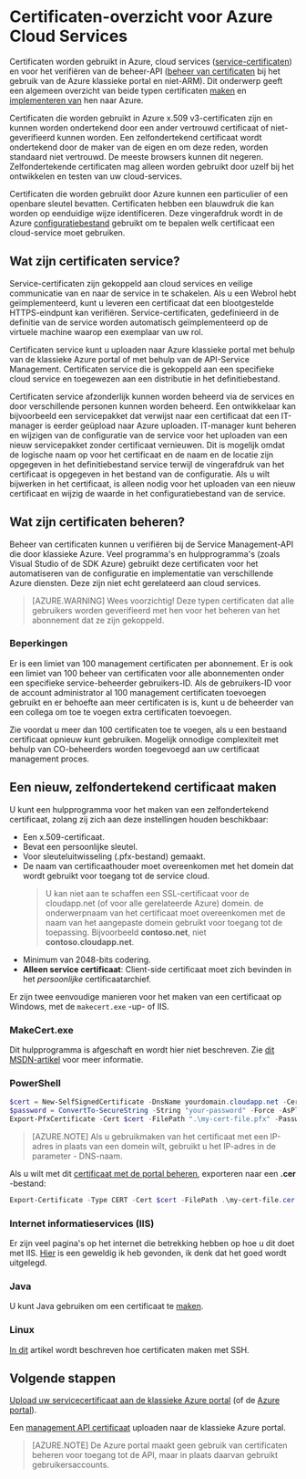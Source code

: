 <properties 
    pageTitle="Cloud Services en het beheer van certificaten | Microsoft Azure" 
    description="Meer informatie over het maken en gebruiken van certificaten met Microsoft Azure" 
    services="cloud-services" 
    documentationCenter=".net" 
    authors="Thraka" 
    manager="timlt" 
    editor=""/>

<tags 
    ms.service="cloud-services" 
    ms.workload="tbd" 
    ms.tgt_pltfrm="na" 
    ms.devlang="na" 
    ms.topic="article" 
    ms.date="10/11/2016"
    ms.author="adegeo"/>

# <a name="certificates-overview-for-azure-cloud-services"></a>Certificaten-overzicht voor Azure Cloud Services
Certificaten worden gebruikt in Azure, cloud services ([service-certificaten](#what-are-service-certificates)) en voor het verifiëren van de beheer-API ([beheer van certificaten](#what-are-management-certificates) bij het gebruik van de Azure klassieke portal en niet-ARM). Dit onderwerp geeft een algemeen overzicht van beide typen certificaten [maken](#create) en [implementeren van](#deploy) hen naar Azure.

Certificaten die worden gebruikt in Azure x.509 v3-certificaten zijn en kunnen worden ondertekend door een ander vertrouwd certificaat of niet-geverifieerd kunnen worden. Een zelfondertekend certificaat wordt ondertekend door de maker van de eigen en om deze reden, worden standaard niet vertrouwd. De meeste browsers kunnen dit negeren. Zelfondertekende certificaten mag alleen worden gebruikt door uzelf bij het ontwikkelen en testen van uw cloud-services. 

Certificaten die worden gebruikt door Azure kunnen een particulier of een openbare sleutel bevatten. Certificaten hebben een blauwdruk die kan worden op eenduidige wijze identificeren. Deze vingerafdruk wordt in de Azure [configuratiebestand](cloud-services-configure-ssl-certificate.md) gebruikt om te bepalen welk certificaat een cloud-service moet gebruiken. 

## <a name="what-are-service-certificates"></a>Wat zijn certificaten service?
Service-certificaten zijn gekoppeld aan cloud services en veilige communicatie van en naar de service in te schakelen. Als u een Webrol hebt geïmplementeerd, kunt u leveren een certificaat dat een blootgestelde HTTPS-eindpunt kan verifiëren. Service-certificaten, gedefinieerd in de definitie van de service worden automatisch geïmplementeerd op de virtuele machine waarop een exemplaar van uw rol. 

Certificaten service kunt u uploaden naar Azure klassieke portal met behulp van de klassieke Azure portal of met behulp van de API-Service Management. Certificaten service die is gekoppeld aan een specifieke cloud service en toegewezen aan een distributie in het definitiebestand.

Certificaten service afzonderlijk kunnen worden beheerd via de services en door verschillende personen kunnen worden beheerd. Een ontwikkelaar kan bijvoorbeeld een servicepakket dat verwijst naar een certificaat dat een IT-manager is eerder geüpload naar Azure uploaden. IT-manager kunt beheren en wijzigen van de configuratie van de service voor het uploaden van een nieuw servicepakket zonder certificaat vernieuwen. Dit is mogelijk omdat de logische naam op voor het certificaat en de naam en de locatie zijn opgegeven in het definitiebestand service terwijl de vingerafdruk van het certificaat is opgegeven in het bestand van de configuratie. Als u wilt bijwerken in het certificaat, is alleen nodig voor het uploaden van een nieuw certificaat en wijzig de waarde in het configuratiebestand van de service.

## <a name="what-are-management-certificates"></a>Wat zijn certificaten beheren?
Beheer van certificaten kunnen u verifiëren bij de Service Management-API die door klassieke Azure. Veel programma's en hulpprogramma's (zoals Visual Studio of de SDK Azure) gebruikt deze certificaten voor het automatiseren van de configuratie en implementatie van verschillende Azure diensten. Deze zijn niet echt gerelateerd aan cloud services. 

>[AZURE.WARNING] Wees voorzichtig! Deze typen certificaten dat alle gebruikers worden geverifieerd met hen voor het beheren van het abonnement dat ze zijn gekoppeld. 

### <a name="limitations"></a>Beperkingen
Er is een limiet van 100 management certificaten per abonnement. Er is ook een limiet van 100 beheer van certificaten voor alle abonnementen onder een specifieke service-beheerder gebruikers-ID. Als de gebruikers-ID voor de account administrator al 100 management certificaten toevoegen gebruikt en er behoefte aan meer certificaten is is, kunt u de beheerder van een collega om toe te voegen extra certificaten toevoegen. 

Zie voordat u meer dan 100 certificaten toe te voegen, als u een bestaand certificaat opnieuw kunt gebruiken. Mogelijk onnodige complexiteit met behulp van CO-beheerders worden toegevoegd aan uw certificaat management proces.


<a name="create"></a>
## <a name="create-a-new-self-signed-certificate"></a>Een nieuw, zelfondertekend certificaat maken
U kunt een hulpprogramma voor het maken van een zelfondertekend certificaat, zolang zij zich aan deze instellingen houden beschikbaar:

* Een x.509-certificaat.
* Bevat een persoonlijke sleutel.
* Voor sleuteluitwisseling (.pfx-bestand) gemaakt.
* De naam van certificaathouder moet overeenkomen met het domein dat wordt gebruikt voor toegang tot de service cloud. 
    > U kan niet aan te schaffen een SSL-certificaat voor de cloudapp.net (of voor alle gerelateerde Azure) domein. de onderwerpnaam van het certificaat moet overeenkomen met de naam van het aangepaste domein gebruikt voor toegang tot de toepassing. Bijvoorbeeld **contoso.net**, niet **contoso.cloudapp.net**.
* Minimum van 2048-bits codering.
* **Alleen service certificaat**: Client-side certificaat moet zich bevinden in het *persoonlijke* certificaatarchief.

Er zijn twee eenvoudige manieren voor het maken van een certificaat op Windows, met de `makecert.exe` -up- of IIS.

### <a name="makecertexe"></a>MakeCert.exe

Dit hulpprogramma is afgeschaft en wordt hier niet beschreven. Zie [dit MSDN-artikel](https://msdn.microsoft.com/library/windows/desktop/aa386968) voor meer informatie.

### <a name="powershell"></a>PowerShell

```powershell
$cert = New-SelfSignedCertificate -DnsName yourdomain.cloudapp.net -CertStoreLocation "cert:\LocalMachine\My"
$password = ConvertTo-SecureString -String "your-password" -Force -AsPlainText
Export-PfxCertificate -Cert $cert -FilePath ".\my-cert-file.pfx" -Password $password
```

>[AZURE.NOTE] Als u gebruikmaken van het certificaat met een IP-adres in plaats van een domein wilt, gebruikt u het IP-adres in de parameter - DNS-naam.


Als u wilt met dit [certificaat met de portal beheren](../azure-api-management-certs.md), exporteren naar een **.cer** -bestand:

```powershell
Export-Certificate -Type CERT -Cert $cert -FilePath .\my-cert-file.cer
```

### <a name="internet-information-services-iis"></a>Internet informatieservices (IIS)

Er zijn veel pagina's op het internet die betrekking hebben op hoe u dit doet met IIS. [Hier](https://www.sslshopper.com/article-how-to-create-a-self-signed-certificate-in-iis-7.html) is een geweldig ik heb gevonden, ik denk dat het goed wordt uitgelegd. 

### <a name="java"></a>Java
U kunt Java gebruiken om een certificaat te [maken](../app-service-web/java-create-azure-website-using-java-sdk.md#create-a-certificate).

### <a name="linux"></a>Linux
[In dit](../virtual-machines/virtual-machines-linux-mac-create-ssh-keys.md) artikel wordt beschreven hoe certificaten maken met SSH.

## <a name="next-steps"></a>Volgende stappen

[Upload uw servicecertificaat aan de klassieke Azure portal](cloud-services-configure-ssl-certificate.md) (of de [Azure portal](cloud-services-configure-ssl-certificate-portal.md)).

Een [management API certificaat](../azure-api-management-certs.md) uploaden naar de klassieke Azure portal.

>[AZURE.NOTE] De Azure portal maakt geen gebruik van certificaten beheren voor toegang tot de API, maar in plaats daarvan gebruikt gebruikersaccounts.
